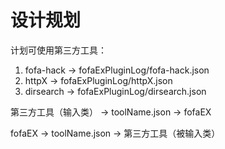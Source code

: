 # 设计规划

计划可使用第三方工具：

1. fofa-hack -> fofaExPluginLog/fofa-hack.json
2. httpX -> fofaExPluginLog/httpX.json
3. dirsearch -> fofaExPluginLog/dirsearch.json

第三方工具（输入类） -> toolName.json -> fofaEX

fofaEX  -> toolName.json -> 第三方工具（被输入类）